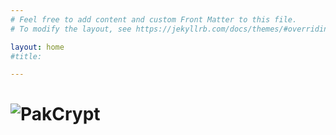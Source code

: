 ```yaml
---
# Feel free to add content and custom Front Matter to this file.
# To modify the layout, see https://jekyllrb.com/docs/themes/#overriding-theme-defaults

layout: home
#title: 

---
```


# ![PakCrypt](.{{site.baseurl}}/assets/images/landing17.jpg)






